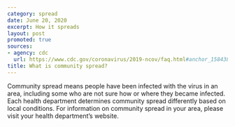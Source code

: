 ```yaml
---
category: spread
date: June 20, 2020
excerpt: How it spreads
layout: post
promoted: true
sources:
- agency: cdc
  url: https://www.cdc.gov/coronavirus/2019-ncov/faq.html#anchor_1584386553767
title: What is community spread?
---
```


Community spread means people have been infected with the virus in an area, including some who are not sure how or where they became infected. Each health department determines community spread differently based on local conditions. For information on community spread in your area, please visit your health department’s website.​